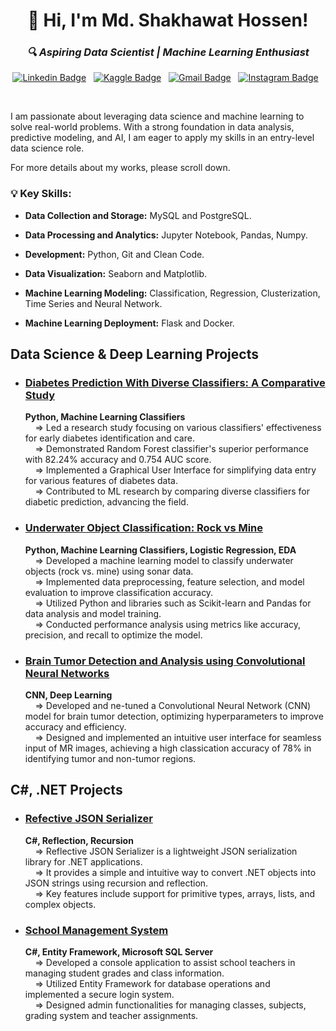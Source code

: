 <h1 align="center">👋 Hi, I'm Md. Shakhawat Hossen!</h1>

<h3 align="center"><i>🔍 Aspiring Data Scientist | Machine Learning Enthusiast</i></h3>

<div align="center">

[![Linkedin Badge](https://img.shields.io/badge/LinkedIn-0077B5?style=flat&logo=linkedin&logoColor=white)](https://www.linkedin.com/in/md-shakhawat-hossen/)&nbsp;&nbsp;
[![Kaggle Badge](https://img.shields.io/badge/-Kaggle-23BFFF?style=flat&logo=Kaggle&logoColor=white)](https://www.kaggle.com/shakilnab)&nbsp;&nbsp;
[![Gmail Badge](https://img.shields.io/badge/Gmail-D14836?style=flat&logo=gmail&logoColor=white&link=mailto:shakilnab21@gmail.com)](mailto:shakilnab21@gmail.com)&nbsp;&nbsp;
[![Instagram Badge](https://img.shields.io/badge/Instagram-E4405F?style=flat&logo=instagram&logoColor=white)](https://www.instagram.com/shakil_nab/)&nbsp;&nbsp;

</div>

<br>

I am passionate about leveraging data science and machine learning to solve real-world problems. With a strong foundation in data analysis, predictive modeling, and AI, I am eager to apply my skills in an entry-level data science role.

For more details about my works, please scroll down.

### 💡 Key Skills:

* **Data Collection and Storage:** MySQL and PostgreSQL.

* **Data Processing and Analytics:** Jupyter Notebook, Pandas, Numpy.

* **Development:** Python, Git and Clean Code.

* **Data Visualization:** Seaborn and Matplotlib.

* **Machine Learning Modeling:** Classification, Regression, Clusterization, Time Series and Neural Network.

* **Machine Learning Deployment:** Flask and Docker.

## Data Science & Deep Learning Projects

* ### [Diabetes Prediction With Diverse Classifiers: A Comparative Study](https://github.com/shakilnab/Diabetes-Prediction-With-Diverse-Classifiers.git)
	**Python, Machine Learning Classifiers**<br>
	&nbsp;&nbsp;&nbsp;&nbsp;⇒ Led a research study focusing on various classifiers' effectiveness for early diabetes identification and care.<br>
	&nbsp;&nbsp;&nbsp;&nbsp;⇒ Demonstrated Random Forest classifier's superior performance with 82.24% accuracy and 0.754 AUC score.<br>
	&nbsp;&nbsp;&nbsp;&nbsp;⇒ Implemented a Graphical User Interface for simplifying data entry for various features of diabetes data.<br>
	&nbsp;&nbsp;&nbsp;&nbsp;⇒ Contributed to ML research by comparing diverse classifiers for diabetic prediction, advancing the field.<br>
 
* ### [Underwater Object Classification: Rock vs Mine](https://github.com/shakilnab/Underwater-Object-Classification-Rock-vs-Mine)
	**Python, Machine Learning Classifiers, Logistic Regression, EDA**<br>
	&nbsp;&nbsp;&nbsp;&nbsp;⇒ Developed a machine learning model to classify underwater objects (rock vs. mine) using sonar data.<br>
	&nbsp;&nbsp;&nbsp;&nbsp;⇒ Implemented data preprocessing, feature selection, and model evaluation to improve classification accuracy.<br>
	&nbsp;&nbsp;&nbsp;&nbsp;⇒ Utilized Python and libraries such as Scikit-learn and Pandas for data analysis and model training.<br>
	&nbsp;&nbsp;&nbsp;&nbsp;⇒ Conducted performance analysis using metrics like accuracy, precision, and recall to optimize the model.<br>


* ### [Brain Tumor Detection and Analysis using Convolutional Neural Networks](https://github.com/shakilnab/Brain-Tumor-Detection-and-Analysis-using-Convolutional-Neural-Networks.git)
	**CNN, Deep Learning**<br>
	&nbsp;&nbsp;&nbsp;&nbsp;⇒ Developed and ne-tuned a Convolutional Neural Network (CNN) model for brain tumor detection, optimizing hyperparameters to improve accuracy and 		efficiency.<br>
	&nbsp;&nbsp;&nbsp;&nbsp;⇒ Designed and implemented an intuitive user interface for seamless input of MR images, achieving a high classication accuracy of 78% in identifying 		tumor and non-tumor regions.<br>

## C#, .NET Projects

* ### [Refective JSON Serializer](https://github.com/shakilnab/shakhawatShakil-aspDotNet-b10.git)
	**C#, Reflection, Recursion**<br>
	&nbsp;&nbsp;&nbsp;&nbsp;⇒ Reflective JSON Serializer is a lightweight JSON serialization library for .NET applications.<br>
	&nbsp;&nbsp;&nbsp;&nbsp;⇒ It provides a simple and intuitive way to convert .NET objects into JSON strings using recursion and reflection.<br>
	&nbsp;&nbsp;&nbsp;&nbsp;⇒ Key features include support for primitive types, arrays, lists, and complex objects.<br>

* ### [School Management System](https://github.com/shakilnab/SchoolManagementSystem.git)
	**C#, Entity Framework, Microsoft SQL Server**<br>
	&nbsp;&nbsp;&nbsp;&nbsp;⇒ Developed a console application to assist school teachers in managing student grades and class information.<br>
	&nbsp;&nbsp;&nbsp;&nbsp;⇒ Utilized Entity Framework for database operations and implemented a secure login system.<br>
 	&nbsp;&nbsp;&nbsp;&nbsp;⇒ Designed admin functionalities for managing classes, subjects, grading system and teacher assignments.<br>

<!--
## Kaggle

* ### [Digit Recognizer with Le-Net 5 Architecture](https://www.kaggle.com/juniorcl/lenet-5-cnn-architecture-digit-recognizer)

    Notebook which I show the creation of the LeNet-5 CNN for the digits recognizer competition. This architecture got a accuracy of 0.99214.   

* ### [Digit Recognizer Competition with CNN](https://www.kaggle.com/juniorcl/cnn-digit-recognizer-0-99178-score)

    A Notebook which I demonstrate how I created a Convolution Neural Network (CNN) to recognize digits during the Kaggle competition. The neural network got a accuracy of 0.99178.

* ### [Diabetes Prediction with Tuned Gradient Boosting Model](https://www.kaggle.com/juniorcl/diabetesclassification-tunedgradientboosting-90)

    A tutorial on creating a machine learning model to predict whether a person may be diabetic or not.The Gradient Boosting model got a accuracy of 0.893 +/- 0.024. 

* ### [ENEM Math Score](https://www.kaggle.com/juniorcl/mathenemscores-linearregression-accuracy-90)

    A machine learning project to predict the math score from the ENEM (Exame Nacional do Ensino Médio - National High School Exam). The model got a acuracy of 90%.
-->
<!--
<div style="display: flex;justify-content: space-around;" align="center">
	<img src="https://github-readme-stats.vercel.app/api?username=juniorcl&hide=contribs,prs&show_icons=true&hide_border=true&title_color=000" alt="github stats">
	<img src="https://github-readme-stats.vercel.app/api/top-langs/?username=juniorcl&layout=compact&hide_border=true&title_color=000" alt="clebio languages">
</div>
-->
<!--
**juniorcl/juniorcl** is a ✨ _special_ ✨ repository because its `README.md` (this file) appears on your GitHub profile.

Here are some ideas to get you started:

- 🔭 I’m currently working on ...
- 🌱 I’m currently learning ...
- 👯 I’m looking to collaborate on ...
- 🤔 I’m looking for help with ...
- 💬 Ask me about ...
- 📫 How to reach me: ...
- 😄 Pronouns: ...
- ⚡ Fun fact: ...
-->
